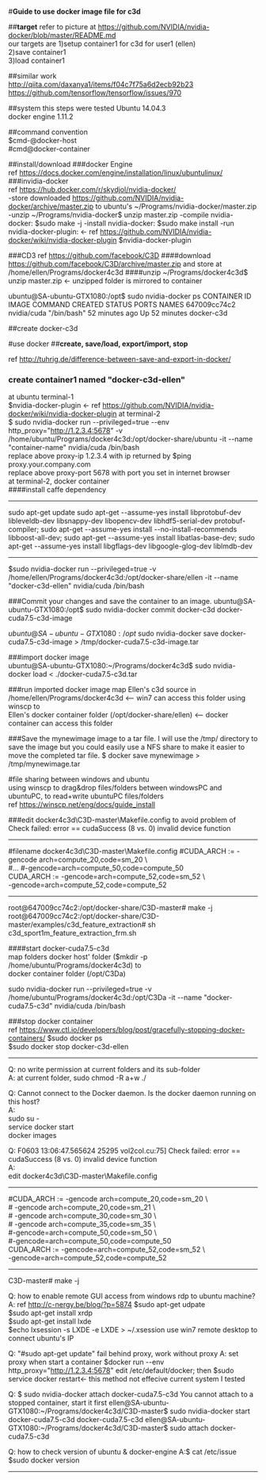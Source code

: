 #**Guide to use docker image file for c3d**

##**target**
refer to picture at https://github.com/NVIDIA/nvidia-docker/blob/master/README.md  
our targets are
1)setup container1 for c3d for user1 (ellen)  
2)save container1  
3)load container1  

##similar work  
  http://qiita.com/daxanya1/items/f04c7f75a6d2ecb92b23  
  https://github.com/tensorflow/tensorflow/issues/970  
  
##system this steps were tested
Ubuntu 14.04.3  
docker engine 1.11.2 

##command convention  
$cmd-@docker-host  
\#cmd@docker-container

##install/download
###docker Engine  
    ref https://docs.docker.com/engine/installation/linux/ubuntulinux/
###invidia-docker  
    ref https://hub.docker.com/r/skydjol/nvidia-docker/  
    -store downloaded https://github.com/NVIDIA/nvidia-docker/archive/master.zip   to ubuntu's  ~/Programs/nvidia-docker/master.zip 
    -unzip 
       ~/Programs/nvidia-docker$ unzip master.zip
    -compile nvidia-docker: 
       $sudo make -j
    -install nvidia-docker: 
       $sudo make install
    -run nvidia-docker-plugin:  <- ref https://github.com/NVIDIA/nvidia-docker/wiki/nvidia-docker-plugin
       $nvidia-docker-plugin 
    
###CD3
ref https://github.com/facebook/C3D
    ####download https://github.com/facebook/C3D/archive/master.zip and store at /home/ellen/Programs/docker4c3d
    ####unzip
       ~/Programs/docker4c3d$ unzip master.zip <- unzipped folder is mirrored to container

ubuntu@SA-ubuntu-GTX1080:/opt$ sudo nvidia-docker ps
CONTAINER ID        IMAGE               COMMAND             CREATED             STATUS              PORTS               NAMES
647009cc74c2        nvidia/cuda         "/bin/bash"         52 minutes ago      Up 52 minutes                           docker-c3d

##create docker-c3d

#use docker
##**create, save/load, export/import, stop**

ref http://tuhrig.de/difference-between-save-and-export-in-docker/  
### create container1 named "docker-c3d-ellen"
at ubuntu terminal-1    
  $nvidia-docker-plugin <- ref https://github.com/NVIDIA/nvidia-docker/wiki/nvidia-docker-plugin
at terminal-2  
  $ sudo nvidia-docker run --privileged=true --env http_proxy="http://1.2.3.4:5678" -v /home/ubuntu/Programs/docker4c3d:/opt/docker-share/ubuntu -it --name "container-name" nvidia/cuda /bin/bash  
  replace above proxy-ip 1.2.3.4 with ip returned by $ping proxy.your.company.com  
  replace above proxy-port 5678 with port you set in internet browser  
at terminal-2, docker container  
####install caffe dependency
***
sudo apt-get update
sudo apt-get --assume-yes install libprotobuf-dev libleveldb-dev libsnappy-dev libopencv-dev libhdf5-serial-dev protobuf-compiler; sudo apt-get --assume-yes install --no-install-recommends libboost-all-dev; sudo apt-get --assume-yes install libatlas-base-dev; sudo apt-get --assume-yes install libgflags-dev libgoogle-glog-dev liblmdb-dev  
***


  $sudo nvidia-docker run --privileged=true -v /home/ellen/Programs/docker4c3d:/opt/docker-share/ellen -it --name "docker-c3d-ellen" nvidia/cuda /bin/bash
  
###Commit your changes and save the container to an image.
ubuntu@SA-ubuntu-GTX1080:/opt$ sudo nvidia-docker commit docker-c3d docker-cuda7.5-c3d-image

$ubuntu@SA-ubuntu-GTX1080:/opt$ sudo nvidia-docker save docker-cuda7.5-c3d-image > /tmp/docker-cuda7.5-c3d-image.tar

###import docker image  
ubuntu@SA-ubuntu-GTX1080:~/Programs/docker4c3d$ sudo nvidia-docker load < ./docker-cuda7.5-c3d.tar

###run imported docker image
   map Ellen's c3d source in /home/ellen/Programs/docker4c3d <-- win7 can access this folder using winscp
   to  
   Ellen's docker container folder (/opt/docker-share/ellen) <-- docker container can access this folder  


###Save the mynewimage image to a tar file. 
I will use the /tmp/ directory to save the image but you could easily use a NFS share to make it easier to move the completed tar file.
$ docker save mynewimage > /tmp/mynewimage.tar

#file sharing between windows and ubuntu  
using winscp to drag&drop files/folders between windowsPC and ubuntuPC, to read+write ubuntuPC files/folders  
ref https://winscp.net/eng/docs/guide_install

###edit docker4c3d\C3D-master\Makefile.config
to avoid problem of Check failed: error == cudaSuccess (8 vs. 0)  invalid device function

***  
\#filename docker4c3d\C3D-master\Makefile.config
\#CUDA_ARCH := -gencode arch=compute_20,code=sm_20 \\  
\#\...
		\#-gencode=arch=compute_50,code=compute_50   
CUDA_ARCH := -gencode=arch=compute_52,code=sm_52  \\  
-gencode=arch=compute_52,code=compute_52
***  
root@647009cc74c2:/opt/docker-share/C3D-master# make -j  
root@647009cc74c2:/opt/docker-share/C3D-master/examples/c3d_feature_extraction# sh c3d_sport1m_feature_extraction_frm.sh

####start docker-cuda7.5-c3d  
   map folders 
   docker host' folder ($mkdir -p /home/ubuntu/Programs/docker4c3d) 
   to  
   docker container folder (/opt/C3Da)

sudo nvidia-docker run --privileged=true -v /home/ubuntu/Programs/docker4c3d:/opt/C3Da -it --name "docker-cuda7.5-c3d" nvidia/cuda /bin/bash

###stop docker container  
ref https://www.ctl.io/developers/blog/post/gracefully-stopping-docker-containers/
$sudo docker ps  
$sudo docker stop docker-c3d-ellen  

-----------------
Q: no write permission at current folders and its sub-folder  
A: at current folder, sudo chmod -R a+w ./  

Q: Cannot connect to the Docker daemon. Is the docker daemon running on this host?  
A:  
sudo su -  
service docker start  
docker images

Q: F0603 13:06:47.565624 25295 vol2col.cu:75] Check failed: error == cudaSuccess (8 vs. 0)  invalid device function  
A:   
edit docker4c3d\C3D-master\Makefile.config
***
\#CUDA_ARCH := -gencode arch=compute_20,code=sm_20 \\  
\#		-gencode arch=compute_20,code=sm_21 \\  
\#		-gencode arch=compute_30,code=sm_30 \\  
\#		-gencode arch=compute_35,code=sm_35 \\  
		\#-gencode=arch=compute_50,code=sm_50  \\  
		\#-gencode=arch=compute_50,code=compute_50   
CUDA_ARCH := -gencode=arch=compute_52,code=sm_52  \\  
-gencode=arch=compute_52,code=compute_52
***

C3D-master# make -j

Q: how to enable remote GUI access from windows rdp to ubuntu machine?
A: ref http://c-nergy.be/blog/?p=5874 
   $sudo apt-get udpate  
   $sudo apt-get install xrdp  
   $sudo apt-get install lxde  
   $echo lxsession -s LXDE -e LXDE > ~/.xsession 
   use win7 remote desktop to connect ubuntu's IP  

Q: "\#sudo apt-get update" fail behind proxy, work without proxy
A: set proxy when start a container $docker run --env http_proxy="http://1.2.3.4:5678" 
edit /etc/default/docker; then $sudo service docker restart<- this method not effecive current system I tested

Q: 
$ sudo nvidia-docker attach docker-cuda7.5-c3d
You cannot attach to a stopped container, start it first
ellen@SA-ubuntu-GTX1080:~/Programs/docker4c3d/C3D-master$ sudo nvidia-docker start docker-cuda7.5-c3d
docker-cuda7.5-c3d
ellen@SA-ubuntu-GTX1080:~/Programs/docker4c3d/C3D-master$ sudo attach docker-cuda7.5-c3d

Q: how to check version of ubuntu & docker-engine
A:$ cat /etc/issue
  $sudo docker version

---------------

